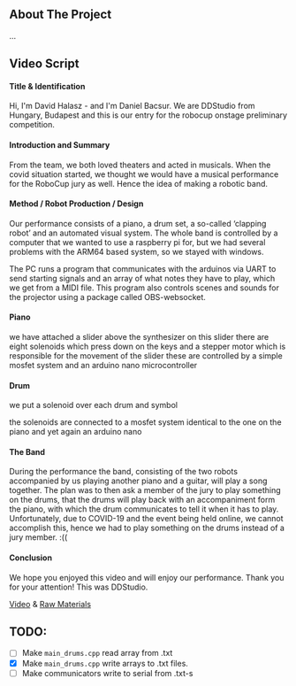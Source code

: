 <!-- ABOUT THE PROJECT -->
## About The Project
...

## Video Script
#### Title & Identification
<!-- Team Name --> Hi, I'm David Halasz - and I'm Daniel Bacsur.
<!-- Country & Sub-league --> We are DDStudio from Hungary, Budapest and this is our entry for the robocup onstage preliminary competition.

#### Introduction and Summary
From the team, we both loved theaters and acted in musicals. When the covid situation started, we thought we would have a musical performance for the RoboCup jury as well. Hence the idea of making a robotic band.

#### Method / Robot Production / Design
<!-- A description of the choices made during the robots’ production, including the rationale underlying those choices.
Production includes the design, construction, programming, component selection, and overall process. Teams should indicate the programming language, sensors used, time and cost of development. -->
Our performance consists of a piano, a drum set, a so-called ‘clapping robot’ and an automated visual system.
The whole band is controlled by a computer that we wanted to use a raspberry pi for, but we had several problems with the ARM64 based system, so we stayed with windows.

The PC runs a program that communicates with the arduinos via UART to send starting signals and an array of what notes they have to play, which we get from a MIDI file. This program also controls scenes and sounds for the projector using a package called OBS-websocket.

#### Piano
we have attached a slider above the synthesizer on this slider there are eight solenoids which press down on the keys and a stepper motor which is responsible for the movement of the slider these are controlled by a simple mosfet system and an arduino nano microcontroller

#### Drum
we put a solenoid over each drum and symbol

the solenoids are connected to a mosfet system identical to the one on the piano and yet again an arduino nano

#### The Band
During the performance the band, consisting of the two robots accompanied by us playing another piano and a guitar, will play a song together. The plan was to then ask a member of the jury to play something on the drums, that the drums will play back with an accompaniment form the piano, with which the drum communicates to tell it when it has to play. Unfortunately, due to COVID-19 and the event being held online, we cannot accomplish this, hence we had to play something on the drums instead of a jury member. :((

#### Conclusion
We hope you enjoyed this video and will enjoy our performance. Thank you for your attention! This was DDStudio.

[Video](https://github.com/) &
[Raw Materials](https://github.com/)


## TODO:
- [ ] Make `main_drums.cpp` read array from .txt
- [X] Make `main_drums.cpp` write arrays to .txt files.
- [ ] Make communicators write to serial from .txt-s
